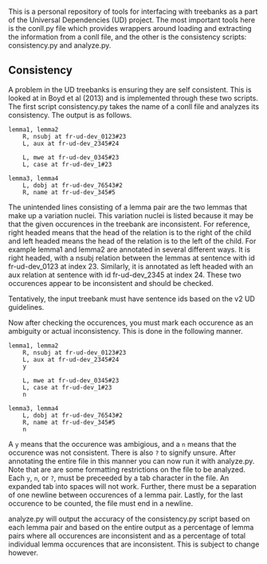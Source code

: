 This is a personal repository of tools for interfacing with treebanks as a part of the Universal Dependencies (UD) project. The most important tools here is the conll.py file which provides wrappers around loading and extracting the information from a conll file, and the other is the consistency scripts: consistency.py and analyze.py.

## Consistency

A problem in the UD treebanks is ensuring they are self consistent. This is looked at in Boyd et al (2013) and is implemented through these two scripts. The first script consistency.py takes the name of a conll file and analyzes its consistency. The output is as follows.

```
lemma1, lemma2
    R, nsubj at fr-ud-dev_0123#23
    L, aux at fr-ud-dev_2345#24

    L, mwe at fr-ud-dev_0345#23
    L, case at fr-ud-dev_1#23

lemma3, lemma4
    L, dobj at fr-ud-dev_76543#2
    R, name at fr-ud-dev_345#5
```

The unintended lines consisting of a lemma pair are the two lemmas that make up a variation nuclei. This variation nuclei is listed because it may be that the given occurences in the treebank are inconsistent. For reference, right headed means that the head of the relation is to the right of the child and left headed means the head of the relation is to the left of the child. For example lemma1 and lemma2 are annotated in several different ways. It is right headed, with a nsubj relation between the lemmas at sentence with id fr-ud-dev_0123 at index 23. Similarly, it is annotated as left headed with an aux relation at sentence with id fr-ud-dev_2345 at index 24. These two occurences appear to be inconsistent and should be checked.

Tentatively, the input treebank must have sentence ids based on the v2 UD guidelines.

Now after checking the occurences, you must mark each occurence as an ambiguity or actual inconsistency. This is done in the following manner.

```
lemma1, lemma2
    R, nsubj at fr-ud-dev_0123#23
    L, aux at fr-ud-dev_2345#24
    y

    L, mwe at fr-ud-dev_0345#23
    L, case at fr-ud-dev_1#23
    n

lemma3, lemma4
    L, dobj at fr-ud-dev_76543#2
    R, name at fr-ud-dev_345#5
    n
```

A `y` means that the occurence was ambigious, and a `n` means that the occurence was not consistent. There is also `?` to signify unsure. After annotating the entire file in this manner you can now run it with analyze.py. Note that are are some formatting restrictions on the file to be analyzed. Each `y`, `n`, or `?`, must be preceeded by a tab character in the file. An expanded tab into spaces will not work. Further, there must be a separation of one newline between occurences of a lemma pair. Lastly, for the last occurence to be counted, the file must end in a newline.

analyze.py will output the accuracy of the consistency.py script based on each lemma pair and based on the entire output as a percentage of lemma pairs where all occurences are inconsistent and as a percentage of total individual lemma occurences that are inconsistent. This is subject to change however.

